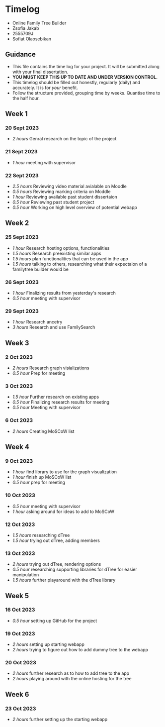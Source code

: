 # Timelog

* Online Family Tree Builder
* Zsofia Jakab
* 2555709J
* Sofiat Olaosebikan

## Guidance

* This file contains the time log for your project. It will be submitted along with your final dissertation.
* **YOU MUST KEEP THIS UP TO DATE AND UNDER VERSION CONTROL.**
* This timelog should be filled out honestly, regularly (daily) and accurately. It is for *your* benefit.
* Follow the structure provided, grouping time by weeks.  Quantise time to the half hour.

## Week 1

### 20 Sept 2023

* *2 hours* Genral research on the topic of the project 

### 21 Sept 2023

* *1 hour* meeting with supervisor

### 22 Sept 2023

* *2.5 hours* Reviewing video material avialable on Moodle
* *0.5 hours* Reviewing marking criteria on Moddle
* *1 hour* Reviewing available past student dissertaion
* *0.5 hour* Reviewing past student project
* *0.5 hour* Working on high level overview of potential webapp

## Week 2

### 25 Sept 2023

* *1 hour* Research hosting options, functionalities
* *1.5 hours* Research preexisting similar apps
* *1.5 hours* plan functionalities that can be used in the app
* *1.5 hours* talking to others, researching what their expectaion of a familytree builder would be

### 26 Sept 2023
* *1 hour* Finalizing results from yesterday's research
* *0.5 hour* meeting with supervisor

### 29 Sept 2023
* *1 hour* Research ancetry
* *3 hours* Research and use FamilySearch

## Week 3

### 2 Oct 2023
* *2 hours* Research graph visializations
* *0.5 hour* Prep for meeting

### 3 Oct 2023
* *1.5 hour* Further research on existing apps
* *0.5 hour* Finalizing research results for meeting
* *0.5 hour* Meeting with supervisor

### 6 Oct 2023
* *2 hours* Creating MoSCoW list 

## Week 4

### 9 Oct 2023
* *1 hour* find library to use for the graph visualization
* *1 hour* finish up MoSCoW list
* *0.5 hour* prep for meeting

### 10 Oct 2023
* *0.5 hour* meeting with supervisor
* *1 hour* asking around for ideas to add to MoSCoW

### 12 Oct 2023
* *1.5 hours* researching dTree
* *1.5 hour* trying out dTree, adding members

### 13 Oct 2023
* *2 hours* trying out dTree, rendering options
* *0.5 hour* researching supporting libraries for dTree for easier manipulation
* *1.5 hours* further playaround with the dTree library

## Week 5

### 16 Oct 2023
* *0.5 hour* setting up GitHub for the project

### 19 Oct 2023
* *2 hours* setting up starting webapp
* *2 hours* trying to figure out how to add dummy tree to the webapp

### 20 Oct 2023
* *2 hours* further research as to how to add tree to the app
* *2 hours* playing around with the online hosting for the tree

## Week 6

### 23 Oct 2023
* *2 hours* further setting up the starting webapp
